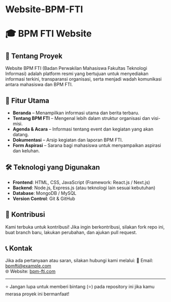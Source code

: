 # Website-BPM-FTI
# 🎓 BPM FTI Website

## 📌 Tentang Proyek
Website BPM FTI (Badan Perwakilan Mahasiswa Fakultas Teknologi Informasi) adalah platform resmi yang bertujuan untuk menyediakan informasi terkini, transparansi organisasi, serta menjadi wadah komunikasi antara mahasiswa dan BPM FTI.

## 🚀 Fitur Utama
- **Beranda** – Menampilkan informasi utama dan berita terbaru.
- **Tentang BPM FTI** – Mengenal lebih dalam struktur organisasi dan visi-misi.
- **Agenda & Acara** – Informasi tentang event dan kegiatan yang akan datang.
- **Dokumentasi** – Arsip kegiatan dan laporan BPM FTI.
- **Form Aspirasi** – Sarana bagi mahasiswa untuk menyampaikan aspirasi dan keluhan.

## 🛠️ Teknologi yang Digunakan
- **Frontend**: HTML, CSS, JavaScript (Framework: React.js / Next.js)
- **Backend**: Node.js, Express.js (atau teknologi lain sesuai kebutuhan)
- **Database**: MongoDB / MySQL
- **Version Control**: Git & GitHub

## 🤝 Kontribusi
Kami terbuka untuk kontribusi! Jika ingin berkontribusi, silakan fork repo ini, buat branch baru, lakukan perubahan, dan ajukan pull request.

## 📞 Kontak
Jika ada pertanyaan atau saran, silakan hubungi kami melalui:
📧 Email: bpmfti@example.com  
🌐 Website: [bpm-fti.com](https://bpm-fti.com)

---
⭐ Jangan lupa untuk memberi bintang (⭐) pada repository ini jika kamu merasa proyek ini bermanfaat!

